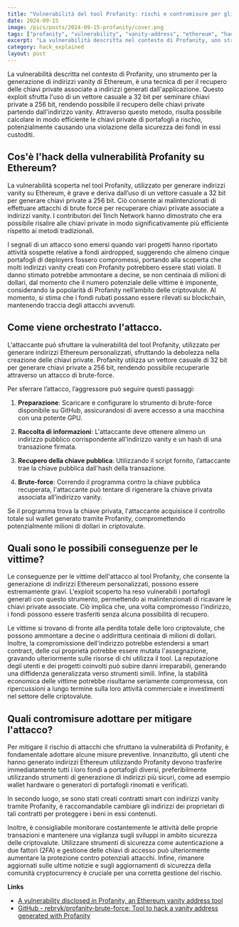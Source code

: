 ```yaml
---
title: "Vulnerabilità del tool Profanity: rischi e contromisure per gli utenti"
date: 2024-09-15
image: /pics/posts/2024-09-15-profanity/cover.png
tags: ["profanity", "vulnerability", "vanity-address", "ethereum", "hack"]
excerpt: "La vulnerabilità descritta nel contesto di Profanity, uno strumento per la generazione di indirizzi vanity di Ethereum, è una tecnica di <brute-force> per il recupero delle chiavi private associate..."
category: hack_explained
layout: post
---
```



La vulnerabilità descritta nel contesto di Profanity, uno strumento per la generazione di indirizzi vanity di Ethereum, è una tecnica di <brute-force> per il recupero delle chiavi private associate a indirizzi generati dall'applicazione. Questo exploit sfrutta l'uso di un vettore casuale a 32 bit per seminare chiavi private a 256 bit, rendendo possibile il recupero delle chiavi private partendo dall'indirizzo vanity. Attraverso questo metodo, risulta possibile calcolare in modo efficiente le chiavi private di portafogli a rischio, potenzialmente causando una violazione della sicurezza dei fondi in essi custoditi.

Cos'è l'hack della vulnerabilità Profanity su Ethereum?
--------

La vulnerabilità scoperta nel tool Profanity, utilizzato per generare indirizzi vanity su Ethereum, è grave e deriva dall’uso di un vettore casuale a 32 bit per generare chiavi private a 256 bit. Ciò consente ai malintenzionati di effettuare attacchi di brute force per recuperare chiavi private associate a indirizzi vanity. I contributori del 1inch Network hanno dimostrato che era possibile risalire alle chiavi private in modo significativamente più efficiente rispetto ai metodi tradizionali.

I segnali di un attacco sono emersi quando vari progetti hanno riportato attività sospette relative a fondi airdropped, suggerendo che almeno cinque portafogli di deployers fossero compromessi, portando alla scoperta che molti indirizzi vanity creati con Profanity potrebbero essere stati violati. Il danno stimato potrebbe ammontare a decine, se non centinaia di milioni di dollari, dal momento che il numero potenziale delle vittime è imponente, considerando la popolarità di Profanity nell’ambito delle criptovalute. Al momento, si stima che i fondi rubati possano essere rilevati su blockchain, mantenendo traccia degli attacchi avvenuti.


Come viene orchestrato l'attacco.
--------

L'attaccante può sfruttare la vulnerabilità del tool Profanity, utilizzato per generare indirizzi Ethereum personalizzati, sfruttando la debolezza nella creazione delle chiavi private. Profanity utilizza un vettore casuale di 32 bit per generare chiavi private a 256 bit, rendendo possibile recuperarle attraverso un attacco di brute-force.

Per sferrare l’attacco, l’aggressore può seguire questi passaggi:

1. **Preparazione**: Scaricare e configurare lo strumento di brute-force disponibile su GitHub, assicurandosi di avere accesso a una macchina con una potente GPU.

2. **Raccolta di informazioni**: L'attaccante deve ottenere almeno un indirizzo pubblico corrispondente all'indirizzo vanity e un hash di una transazione firmata.

3. **Recupero della chiave pubblica**: Utilizzando il script fornito, l’attaccante trae la chiave pubblica dall'hash della transazione.

4. **Brute-force**: Correndo il programma contro la chiave pubblica recuperata, l'attaccante può tentare di rigenerare la chiave privata associata all'indirizzo vanity.

Se il programma trova la chiave privata, l'attaccante acquisisce il controllo totale sul wallet generato tramite Profanity, compromettendo potenzialmente milioni di dollari in criptovalute.

Quali sono le possibili conseguenze per le vittime?
--------

Le conseguenze per le vittime dell'attacco al tool Profanity, che consente la generazione di indirizzi Ethereum personalizzati, possono essere estremamente gravi. L'exploit scoperto ha reso vulnerabili i portafogli generati con questo strumento, permettendo ai malintenzionati di ricavare le chiavi private associate. Ciò implica che, una volta compromesso l'indirizzo, i fondi possono essere trasferiti senza alcuna possibilità di recupero.

Le vittime si trovano di fronte alla perdita totale delle loro criptovalute, che possono ammontare a decine o addirittura centinaia di milioni di dollari. Inoltre, la compromissione dell'indirizzo potrebbe estendersi a smart contract, delle cui proprietà potrebbe essere mutata l'assegnazione, gravando ulteriormente sulle risorse di chi utilizza il tool. La reputazione degli utenti e dei progetti coinvolti può subire danni irreparabili, generando una diffidenza generalizzata verso strumenti simili. Infine, la stabilità economica delle vittime potrebbe risultarne seriamente compromessa, con ripercussioni a lungo termine sulla loro attività commerciale e investimenti nel settore delle criptovalute.


Quali contromisure adottare per mitigare l'attacco?
--------


Per mitigare il rischio di attacchi che sfruttano la vulnerabilità di Profanity, è fondamentale adottare alcune misure preventive. Innanzitutto, gli utenti che hanno generato indirizzi Ethereum utilizzando Profanity devono trasferire immediatamente tutti i loro fondi a portafogli diversi, preferibilmente utilizzando strumenti di generazione di indirizzi più sicuri, come ad esempio wallet hardware o generatori di portafogli rinomati e verificati.

In secondo luogo, se sono stati creati contratti smart con indirizzi vanity tramite Profanity, è raccomandabile cambiare gli indirizzi dei proprietari di tali contratti per proteggere i beni in essi contenuti. 

Inoltre, è consigliabile monitorare costantemente le attività delle proprie transazioni e mantenere una vigilanza sugli sviluppi in ambito sicurezza delle criptovalute. Utilizzare strumenti di sicurezza come autenticazione a due fattori (2FA) e gestione delle chiavi di accesso può ulteriormente aumentare la protezione contro potenziali attacchi. Infine, rimanere aggiornati sulle ultime notizie e sugli aggiornamenti di sicurezza della comunità cryptocurrency è cruciale per una corretta gestione del rischio.




**Links**


- [A vulnerability disclosed in Profanity, an Ethereum vanity address tool](https://blog.1inch.io/a-vulnerability-disclosed-in-profanity-an-ethereum-vanity-address-tool/)
- [GitHub - rebryk/profanity-brute-force: Tool to hack a vanity address generated with Profanity](https://github.com/rebryk/profanity-brute-force)
